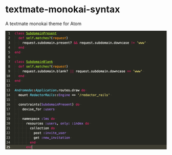 # textmate-monokai-syntax

A textmate monokai theme for Atom

![](https://raw.githubusercontent.com/phthhieu/textmate-monokai-syntax/master/textmate-monokai-syntax.png)
